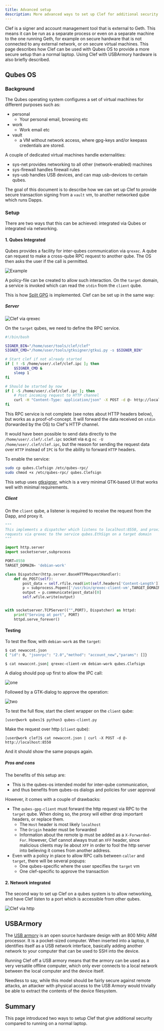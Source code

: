 ```yaml
---
title: Advanced setup
description: More advanced ways to set up Clef for additional security
---
```


Clef is a signer and account management tool that is external to Geth. This means it can be run as a separate process or even on a separate machine to the one running Geth, for example on secure hardware that is not connected to any external network, or on secure virtual machines.
This page describes how Clef can be used with Qubes OS to provide a more secure setup than a normal laptop. Using Clef with USBArmory hardware is also briefly described.

## Qubes OS

### Background

The Qubes operating system configures a set of virtual machines for different purposes such as:

- personal
  - Your personal email, browsing etc
- work
  - Work email etc
- vault
  - a VM without network access, where gpg-keys and/or keepass credentials are stored.

A couple of dedicated virtual machines handle externalities:

- sys-net provides networking to all other (network-enabled) machines
- sys-firewall handles firewall rules
- sys-usb handles USB devices, and can map usb-devices to certain qubes.

The goal of this document is to describe how we can set up Clef to provide secure transaction signing from a `vault` vm, to another networked qube which runs Dapps.

### Setup

There are two ways that this can be achieved: integrated via Qubes or integrated via networking.

#### 1. Qubes Integrated

Qubes provides a facility for inter-qubes communication via `qrexec`. A qube can request to make a cross-qube RPC request to another qube. The OS then asks the user if the call is permitted.

![Example](/images/qrexec-example.png)

A policy-file can be created to allow such interaction. On the `target` domain, a service is invoked which can read the `stdin` from the `client` qube.

This is how [Split GPG](https://www.qubes-os.org/doc/split-gpg/) is implemented. Clef can be set up in the same way:

##### Server

![Clef via qrexec](/images/clef_qubes_qrexec.png)

On the `target` qubes, we need to define the RPC service.

```bash
#!/bin/bash

SIGNER_BIN="/home/user/tools/clef/clef"
SIGNER_CMD="/home/user/tools/gtksigner/gtkui.py -s $SIGNER_BIN"

# Start clef if not already started
if [ ! -S /home/user/.clef/clef.ipc ]; then
	$SIGNER_CMD &
	sleep 1
fi

# Should be started by now
if [ -S /home/user/.clef/clef.ipc ]; then
    # Post incoming request to HTTP channel
	curl -H "Content-Type: application/json" -X POST -d @- http://localhost:8550 2>/dev/null
fi

```

This RPC service is not complete (see notes about HTTP headers below), but works as a proof-of-concept. It will forward the data received on `stdin` (forwarded by the OS) to Clef's HTTP channel.

It would have been possible to send data directly to the `/home/user/.clef/.clef.ipc` socket via e.g `nc -U /home/user/.clef/clef.ipc`, but the reason for sending the request data over `HTTP` instead of `IPC` is for the ability to forward `HTTP` headers.

To enable the service:

```bash
sudo cp qubes.Clefsign /etc/qubes-rpc/
sudo chmod +x /etc/qubes-rpc/ qubes.Clefsign
```

This setup uses [gtksigner](https://github.com/holiman/gtksigner), which is a very minimal GTK-based UI that works well with minimal requirements.

##### Client

On the `client` qube, a listener is required to receive the request from the Dapp, and proxy it.

```python
"""
This implements a dispatcher which listens to localhost:8550, and proxies
requests via qrexec to the service qubes.EthSign on a target domain
"""

import http.server
import socketserver,subprocess

PORT=8550
TARGET_DOMAIN= 'debian-work'

class Dispatcher(http.server.BaseHTTPRequestHandler):
    def do_POST(self):
        post_data = self.rfile.read(int(self.headers['Content-Length']))
        p = subprocess.Popen(['/usr/bin/qrexec-client-vm',TARGET_DOMAIN,'qubes.Clefsign'],stdin=subprocess.PIPE, stdout=subprocess.PIPE)
        output = p.communicate(post_data)[0]
        self.wfile.write(output)


with socketserver.TCPServer(("",PORT), Dispatcher) as httpd:
    print("Serving at port", PORT)
    httpd.serve_forever()
```

#### Testing

To test the flow, with `debian-work` as the `target`:

```bash
$ cat newaccnt.json
{ "id": 0, "jsonrpc": "2.0","method": "account_new","params": []}

$ cat newaccnt.json| qrexec-client-vm debian-work qubes.Clefsign
```

A dialog should pop up first to allow the IPC call:

![one](/images/qubes_newaccount-1.png)

Followed by a GTK-dialog to approve the operation:

![two](/images/qubes_newaccount-2.png)

To test the full flow, start the client wrapper on the `client` qube:

```
[user@work qubes]$ python3 qubes-client.py
```

Make the request over http (`client` qube):

```
[user@work clef]$ cat newaccnt.json | curl -X POST -d @- http://localhost:8550
```

And it should show the same popups again.

##### Pros and cons

The benefits of this setup are:

- This is the qubes-os intended model for inter-qube communication,
- and thus benefits from qubes-os dialogs and policies for user approval

However, it comes with a couple of drawbacks:

- The `qubes-gpg-client` must forward the http request via RPC to the `target` qube. When doing so, the proxy
  will either drop important headers, or replace them.
  - The `Host` header is most likely `localhost`
  - The `Origin` header must be forwarded
  - Information about the remote ip must be added as a `X-Forwarded-For`. However, Clef cannot always trust an `XFF` header,
    since malicious clients may lie about `XFF` in order to fool the http server into believing it comes from another address.
- Even with a policy in place to allow RPC calls between `caller` and `target`, there will be several popups:
  - One qubes-specific where the user specifies the `target` vm
  - One clef-specific to approve the transaction

#### 2. Network integrated

The second way to set up Clef on a qubes system is to allow networking, and have Clef listen to a port which is accessible from other qubes.

![Clef via http](/images/clef_qubes_http.png)

## USBArmory

The [USB armory](https://inversepath.com/usbarmory) is an open source hardware design with an 800 MHz ARM processor. It is a pocket-sized computer. When inserted into a laptop, it identifies itself as a USB network interface, basically adding another network to your computer that can be used to SSH into the device.

Running Clef off a USB armory means that the armory can be used as a very versatile offline computer, which only ever connects to a local network between the local computer and the device itself.

Needless to say, while this model should be fairly secure against remote attacks, an attacker with physical access to the USB Armory would trivially be able to extract the contents of the device filesystem.

## Summary

This page introduced two ways to setup Clef that give additional security compared to running on a normal laptop.

